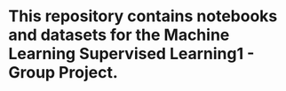 # This repository contains notebooks and datasets for the Machine Learning Supervised Learning1 - Group Project.
